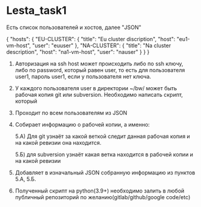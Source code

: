 # Lesta_task1
Есть список пользователей и хостов, далее "JSON"



{
  "hosts": {
    "EU-CLUSTER": {
      "title": "Eu cluster discription",
      "host": "eu1-vm-host",
      "user": "euuser"
    },
    "NA-CLUSTER": {
      "title": "Na cluster description",
      "host": "na1-vm-host",
      "user": "nauser"
    }
  }
}



1) Авторизация на ssh host может происходить либо по ssh ключу, либо по password, который равен user,
то есть для пользователя user1, пароль user1, если у пользователя нет ключа.
2) У каждого пользователя user в директории ~/bw/ может быть рабочая копия git или subversion.
Необходимо написать скрипт, который
3) Проходит по всем пользователям из JSON
4) Собирает информацию о рабочей копии, а именно:
   
    5.А) Для git узнаёт за какой веткой следит данная рабочая копия и на какой ревизии она находится.
   
    5.Б) для subversion узнаёт какая ветка находится в рабочей копии и на какой ревизии

6) Добавляет в изначальный JSON собранную информацию из пунктов 5.А, 5.Б.
7) Полученный скрипт на python(3.9+) необходимо залить в любой публичный репозиторий по
желанию(gitlab/github/google code/etc)
